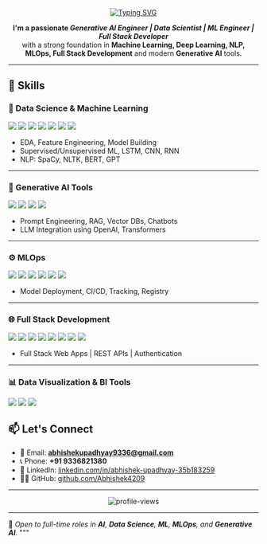 <div align="center">
  <a href="https://git.io/typing-svg">
    <img src="https://readme-typing-svg.herokuapp.com?font=Fira+Code&pause=1000&color=FF7949&width=750&lines=Hi+there%2C+I'm+Abhishek+Upadhyay!;Gen+AI+Engineer%7CData+Scientist%7CML+Engineer%7CData+Analyst" alt="Typing SVG" />
  </a>
</div>

<p align="center">
  <b>I'm a passionate <em>Generative AI Engineer | Data Scientist | ML Engineer | Full Stack Developer</em></b>  
  <br>with a strong foundation in <b>Machine Learning, Deep Learning, NLP, MLOps, Full Stack Development</b> and modern <b>Generative AI</b> tools.
</p>

---

## 🧠 Skills

### 🚀 Data Science & Machine Learning

<p>
  <img src="https://img.shields.io/badge/Python-3776AB?style=for-the-badge&logo=python&logoColor=white" />
  <img src="https://img.shields.io/badge/Numpy-013243?style=for-the-badge&logo=numpy&logoColor=white" />
  <img src="https://img.shields.io/badge/Pandas-150458?style=for-the-badge&logo=pandas&logoColor=white" />
  <img src="https://img.shields.io/badge/Matplotlib-ff4c00?style=for-the-badge&logo=plotly&logoColor=white" />
  <img src="https://img.shields.io/badge/Scikit--Learn-F7931E?style=for-the-badge&logo=scikitlearn&logoColor=white" />
  <img src="https://img.shields.io/badge/TensorFlow-FF6F00?style=for-the-badge&logo=tensorflow&logoColor=white" />
  <img src="https://img.shields.io/badge/Keras-D00000?style=for-the-badge&logo=keras&logoColor=white" />
</p>

- EDA, Feature Engineering, Model Building  
- Supervised/Unsupervised ML, LSTM, CNN, RNN  
- NLP: SpaCy, NLTK, BERT, GPT  

---

### 🤖 Generative AI Tools

<p>
  <img src="https://img.shields.io/badge/LangChain-000000?style=for-the-badge" />
  <img src="https://img.shields.io/badge/HuggingFace-FFD21F?style=for-the-badge&logo=huggingface&logoColor=black" />
  <img src="https://img.shields.io/badge/OpenAI-412991?style=for-the-badge&logo=openai&logoColor=white" />
  <img src="https://img.shields.io/badge/Pinecone-4F3CC9?style=for-the-badge&logo=pinecone&logoColor=white" />
</p>

- Prompt Engineering, RAG, Vector DBs, Chatbots  
- LLM Integration using OpenAI, Transformers  

---

### ⚙️ MLOps

<p>
  <img src="https://img.shields.io/badge/Flask-000000?style=for-the-badge&logo=flask&logoColor=white" />
  <img src="https://img.shields.io/badge/FastAPI-005571?style=for-the-badge&logo=fastapi&logoColor=white" />
  <img src="https://img.shields.io/badge/Streamlit-FF4B4B?style=for-the-badge&logo=streamlit&logoColor=white" />
  <img src="https://img.shields.io/badge/Docker-2496ED?style=for-the-badge&logo=docker&logoColor=white" />
  <img src="https://img.shields.io/badge/GitHub_Actions-2088FF?style=for-the-badge&logo=github-actions&logoColor=white" />
  <img src="https://img.shields.io/badge/MLflow-1679B1?style=for-the-badge&logo=mlflow&logoColor=white" />
</p>

- Model Deployment, CI/CD, Tracking, Registry  

---

### 🌐 Full Stack Development

<p>
  <img src="https://img.shields.io/badge/HTML5-E34F26?style=for-the-badge&logo=html5&logoColor=white" />
  <img src="https://img.shields.io/badge/CSS3-1572B6?style=for-the-badge&logo=css3&logoColor=white" />
  <img src="https://img.shields.io/badge/JavaScript-F7DF1E?style=for-the-badge&logo=javascript&logoColor=black" />
  <img src="https://img.shields.io/badge/React-20232A?style=for-the-badge&logo=react&logoColor=61DAFB" />
  <img src="https://img.shields.io/badge/Tailwind_CSS-38B2AC?style=for-the-badge&logo=tailwind-css&logoColor=white" />
  <img src="https://img.shields.io/badge/Node.js-339933?style=for-the-badge&logo=nodedotjs&logoColor=white" />
  <img src="https://img.shields.io/badge/Express.js-000000?style=for-the-badge&logo=express&logoColor=white" />
  <img src="https://img.shields.io/badge/MongoDB-47A248?style=for-the-badge&logo=mongodb&logoColor=white" />
</p>

- Full Stack Web Apps | REST APIs | Authentication  

---

### 📊 Data Visualization & BI Tools

<p>
  <img src="https://img.shields.io/badge/Power_BI-F2C811?style=for-the-badge&logo=powerbi&logoColor=black" />
  <img src="https://img.shields.io/badge/Tableau-E97627?style=for-the-badge&logo=tableau&logoColor=white" />
  <img src="https://img.shields.io/badge/Excel-217346?style=for-the-badge&logo=microsoft-excel&logoColor=white" />
</p>


## 📫 Let's Connect

- 📧 Email: **abhishekupadhyay9336@gmail.com**  
- 📞 Phone: **+91 9336821380**  
- 💼 LinkedIn: [linkedin.com/in/abhishek-upadhyay-35b183259](https://www.linkedin.com/in/abhishek-upadhyay-35b183259/)  
- 🧑‍💻 GitHub: [github.com/Abhishek4209](https://github.com/Abhishek4209)

---

<p align="center">
  <img src="https://komarev.com/ghpvc/?username=Abhishek4209&label=Profile%20views&color=0e75b6&style=flat" alt="profile-views" />
</p>

---

🔗 _Open to full-time roles in **AI**, **Data Science**, **ML**, **MLOps**, and **Generative AI**._
"""
